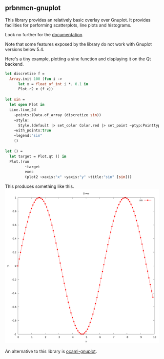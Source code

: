 prbnmcn-gnuplot
---------------

This library provides an relatively basic overlay over Gnuplot. It provides
facilities for performing scatterplots, line plots and histograms.

Look no further for the [documentation][doc-link].

Note that some features exposed by the library do not work with Gnuplot versions
below 5.4.

Here's a tiny example, plotting a sine function and displaying it on the Qt
backend.

```ocaml
let discretize f =
  Array.init 100 (fun i ->
      let x = float_of_int i *. 0.1 in
      Plot.r2 x (f x))

let sin =
  let open Plot in
  Line.line_2d
    ~points:(Data.of_array (discretize sin))
    ~style:
      Style.(default |> set_color Color.red |> set_point ~ptyp:Pointtype.box)
    ~with_points:true
    ~legend:"sin"
    ()

let () =
  let target = Plot.qt () in
  Plot.(run
         ~target
         exec
         (plot2 ~xaxis:"x" ~yaxis:"y" ~title:"sin" [sin]))
```
This produces something like this.
![Simple Plot](./assets/plot.png)

An alternative to this library is [ocaml-gnuplot][alt-link].

[doc-link]: https://igarnier.github.io/prbnmcn-gnuplot/
[alt-link]: https://github.com/c-cube/ocaml-gnuplot/

